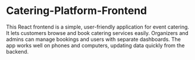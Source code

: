 # Catering-Platform-Frontend

This React frontend is a simple, user-friendly application for event catering. It lets customers browse and book catering services easily. Organizers and admins can manage bookings and users with separate dashboards. The app works well on phones and computers, updating data quickly from the backend.
